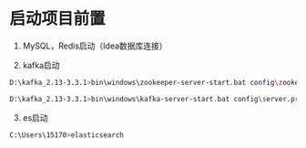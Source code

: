 # 启动项目前置

1. MySQL，Redis启动（Idea数据库连接）

2. kafka启动

```bash
D:\kafka_2.13-3.3.1>bin\windows\zookeeper-server-start.bat config\zookeeper.properties

D:\kafka_2.13-3.3.1>bin\windows\kafka-server-start.bat config\server.properties
```

3. es启动

```bash
C:\Users\15170>elasticsearch
```